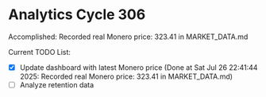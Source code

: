 # Analytics Cycle 306

Accomplished: Recorded real Monero price: 323.41 in MARKET_DATA.md

Current TODO List:

- [x] Update dashboard with latest Monero price  (Done at Sat Jul 26 22:41:44 2025: Recorded real Monero price: 323.41 in MARKET_DATA.md)
- [ ] Analyze retention data